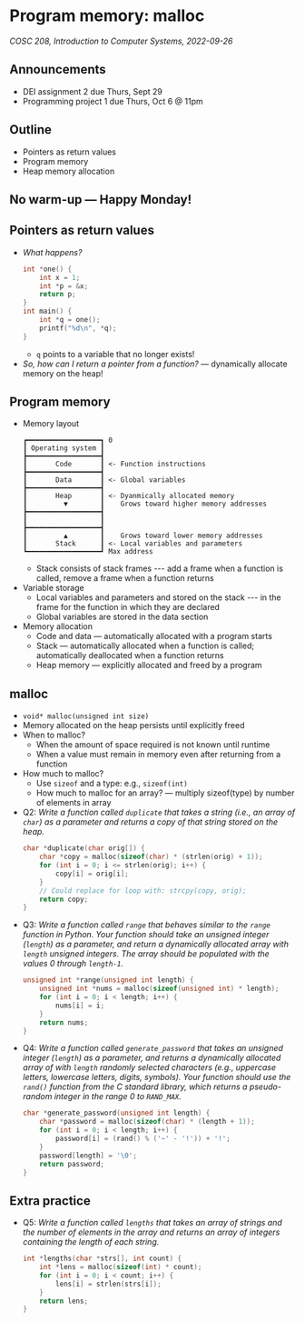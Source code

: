 # Program memory: malloc
_COSC 208, Introduction to Computer Systems, 2022-09-26_

## Announcements
* DEI assignment 2 due Thurs, Sept 29
* Programming project 1 due Thurs, Oct 6 @ 11pm

## Outline
* Pointers as return values
* Program memory
* Heap memory allocation

## No warm-up — Happy Monday!

## Pointers as return values
* _What happens?_
    ```C
    int *one() {
        int x = 1;
        int *p = &x;
        return p;
    }
    int main() {
        int *q = one();
        printf("%d\n", *q);
    }
    ```  
    * `q` points to a variable that no longer exists!
* _So, how can I return a pointer from a function?_ — dynamically allocate memory on the heap!

## Program memory
* Memory layout
    ```
    ┏━━━━━━━━━━━━━━━━━━┓ 0
    ┃ Operating system ┃
    ┣━━━━━━━━━━━━━━━━━━┫
    ┃       Code       ┃ <- Function instructions
    ┣━━━━━━━━━━━━━━━━━━┫
    ┃       Data       ┃ <- Global variables
    ┣━━━━━━━━━━━━━━━━━━┫
    ┃       Heap       ┃ <- Dyanmically allocated memory
    ┃         ▼        ┃    Grows toward higher memory addresses
    ┣━━━━━━━━━━━━━━━━━━┫    
    ┃                  ┃
    ┣━━━━━━━━━━━━━━━━━━┫ 
    ┃         ▲        ┃    Grows toward lower memory addresses
    ┃       Stack      ┃ <- Local variables and parameters
    ┗━━━━━━━━━━━━━━━━━━┛ Max address
    ```
    * Stack consists of stack frames --- add a frame when a function is called, remove a frame when a function returns
* Variable storage
    * Local variables and parameters and stored on the stack --- in the frame for the function in which they are declared
    * Global variables are stored in the data section
* Memory allocation
    * Code and data — automatically allocated with a program starts
    * Stack — automatically allocated when a function is called; automatically deallocated when a function returns
    * Heap memory — explicitly allocated and freed by a program

## malloc
* `void* malloc(unsigned int size)`
* Memory allocated on the heap persists until explicitly freed
* When to malloc?
    * When the amount of space required is not known until runtime
    * When a value must remain in memory even after returning from a function
* How much to malloc?
    * Use `sizeof` and a type: e.g., `sizeof(int)`
    * How much to malloc for an array? — multiply sizeof(type) by number of elements in array
* Q2: _Write a function called `duplicate` that takes a string (i.e., an array of `char`) as a parameter and returns a copy of that string stored on the heap._
    ```C
    char *duplicate(char orig[]) {
        char *copy = malloc(sizeof(char) * (strlen(orig) + 1));
        for (int i = 0; i <= strlen(orig); i++) {
            copy[i] = orig[i];
        }
        // Could replace for loop with: strcpy(copy, orig);
        return copy;
    }
    ```
* Q3: _Write a function called `range` that behaves similar to the `range` function in Python. Your function should take an unsigned integer (`length`) as a parameter, and return a dynamically allocated array with `length` unsigned integers. The array should be populated with the values 0 through `length-1`._
    ```C
    unsigned int *range(unsigned int length) {
        unsigned int *nums = malloc(sizeof(unsigned int) * length);
        for (int i = 0; i < length; i++) {
            nums[i] = i;
        }
        return nums;
    }
    ```
* Q4: _Write a function called `generate_password` that takes an unsigned integer (`length`) as a parameter, and returns a dynamically allocated array of with `length` randomly selected characters (e.g., uppercase letters, lowercase letters, digits, symbols). Your function should use the `rand()` function from the C standard library, which returns a pseudo-random integer in the range 0 to `RAND_MAX`._
    ```C
    char *generate_password(unsigned int length) {
        char *password = malloc(sizeof(char) * (length + 1));
        for (int i = 0; i < length; i++) {
            password[i] = (rand() % ('~' - '!')) + '!';
        }
        password[length] = '\0';
        return password;
    }
    ```

## Extra practice
* Q5: _Write a function called `lengths` that takes an array of strings and the number of elements in the array and returns an array of integers containing the length of each string._
    ```C
    int *lengths(char *strs[], int count) {
        int *lens = malloc(sizeof(int) * count);
        for (int i = 0; i < count; i++) {
            lens[i] = strlen(strs[i]);
        }
        return lens;
    }
    ```